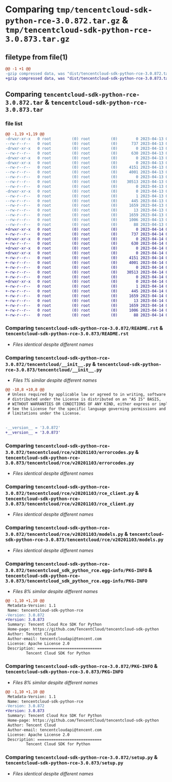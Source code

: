 # Comparing `tmp/tencentcloud-sdk-python-rce-3.0.872.tar.gz` & `tmp/tencentcloud-sdk-python-rce-3.0.873.tar.gz`

## filetype from file(1)

```diff
@@ -1 +1 @@
-gzip compressed data, was "dist/tencentcloud-sdk-python-rce-3.0.872.tar", last modified: Thu Apr 13 00:54:07 2023, max compression
+gzip compressed data, was "dist/tencentcloud-sdk-python-rce-3.0.873.tar", last modified: Fri Apr 14 00:49:55 2023, max compression
```

## Comparing `tencentcloud-sdk-python-rce-3.0.872.tar` & `tencentcloud-sdk-python-rce-3.0.873.tar`

### file list

```diff
@@ -1,19 +1,19 @@
-drwxr-xr-x   0 root         (0) root         (0)        0 2023-04-13 00:54:07.000000 tencentcloud-sdk-python-rce-3.0.872/
--rw-r--r--   0 root         (0) root         (0)      737 2023-04-13 00:54:07.000000 tencentcloud-sdk-python-rce-3.0.872/README.rst
-drwxr-xr-x   0 root         (0) root         (0)        0 2023-04-13 00:54:07.000000 tencentcloud-sdk-python-rce-3.0.872/tencentcloud/
--rw-r--r--   0 root         (0) root         (0)      630 2023-04-13 00:54:07.000000 tencentcloud-sdk-python-rce-3.0.872/tencentcloud/__init__.py
-drwxr-xr-x   0 root         (0) root         (0)        0 2023-04-13 00:54:07.000000 tencentcloud-sdk-python-rce-3.0.872/tencentcloud/rce/
-drwxr-xr-x   0 root         (0) root         (0)        0 2023-04-13 00:54:07.000000 tencentcloud-sdk-python-rce-3.0.872/tencentcloud/rce/v20201103/
--rw-r--r--   0 root         (0) root         (0)     4151 2023-04-13 00:54:07.000000 tencentcloud-sdk-python-rce-3.0.872/tencentcloud/rce/v20201103/errorcodes.py
--rw-r--r--   0 root         (0) root         (0)     4001 2023-04-13 00:54:07.000000 tencentcloud-sdk-python-rce-3.0.872/tencentcloud/rce/v20201103/rce_client.py
--rw-r--r--   0 root         (0) root         (0)        0 2023-04-13 00:54:07.000000 tencentcloud-sdk-python-rce-3.0.872/tencentcloud/rce/v20201103/__init__.py
--rw-r--r--   0 root         (0) root         (0)    30513 2023-04-13 00:54:07.000000 tencentcloud-sdk-python-rce-3.0.872/tencentcloud/rce/v20201103/models.py
--rw-r--r--   0 root         (0) root         (0)        0 2023-04-13 00:54:07.000000 tencentcloud-sdk-python-rce-3.0.872/tencentcloud/rce/__init__.py
-drwxr-xr-x   0 root         (0) root         (0)        0 2023-04-13 00:54:07.000000 tencentcloud-sdk-python-rce-3.0.872/tencentcloud_sdk_python_rce.egg-info/
--rw-r--r--   0 root         (0) root         (0)        1 2023-04-13 00:54:07.000000 tencentcloud-sdk-python-rce-3.0.872/tencentcloud_sdk_python_rce.egg-info/dependency_links.txt
--rw-r--r--   0 root         (0) root         (0)      445 2023-04-13 00:54:07.000000 tencentcloud-sdk-python-rce-3.0.872/tencentcloud_sdk_python_rce.egg-info/SOURCES.txt
--rw-r--r--   0 root         (0) root         (0)     1659 2023-04-13 00:54:07.000000 tencentcloud-sdk-python-rce-3.0.872/tencentcloud_sdk_python_rce.egg-info/PKG-INFO
--rw-r--r--   0 root         (0) root         (0)       13 2023-04-13 00:54:07.000000 tencentcloud-sdk-python-rce-3.0.872/tencentcloud_sdk_python_rce.egg-info/top_level.txt
--rw-r--r--   0 root         (0) root         (0)     1659 2023-04-13 00:54:07.000000 tencentcloud-sdk-python-rce-3.0.872/PKG-INFO
--rw-r--r--   0 root         (0) root         (0)     1006 2023-04-13 00:54:07.000000 tencentcloud-sdk-python-rce-3.0.872/setup.py
--rw-r--r--   0 root         (0) root         (0)       88 2023-04-13 00:54:07.000000 tencentcloud-sdk-python-rce-3.0.872/setup.cfg
+drwxr-xr-x   0 root         (0) root         (0)        0 2023-04-14 00:49:55.000000 tencentcloud-sdk-python-rce-3.0.873/
+-rw-r--r--   0 root         (0) root         (0)      737 2023-04-14 00:49:55.000000 tencentcloud-sdk-python-rce-3.0.873/README.rst
+drwxr-xr-x   0 root         (0) root         (0)        0 2023-04-14 00:49:55.000000 tencentcloud-sdk-python-rce-3.0.873/tencentcloud/
+-rw-r--r--   0 root         (0) root         (0)      630 2023-04-14 00:49:55.000000 tencentcloud-sdk-python-rce-3.0.873/tencentcloud/__init__.py
+drwxr-xr-x   0 root         (0) root         (0)        0 2023-04-14 00:49:55.000000 tencentcloud-sdk-python-rce-3.0.873/tencentcloud/rce/
+drwxr-xr-x   0 root         (0) root         (0)        0 2023-04-14 00:49:55.000000 tencentcloud-sdk-python-rce-3.0.873/tencentcloud/rce/v20201103/
+-rw-r--r--   0 root         (0) root         (0)     4151 2023-04-14 00:49:55.000000 tencentcloud-sdk-python-rce-3.0.873/tencentcloud/rce/v20201103/errorcodes.py
+-rw-r--r--   0 root         (0) root         (0)     4001 2023-04-14 00:49:55.000000 tencentcloud-sdk-python-rce-3.0.873/tencentcloud/rce/v20201103/rce_client.py
+-rw-r--r--   0 root         (0) root         (0)        0 2023-04-14 00:49:55.000000 tencentcloud-sdk-python-rce-3.0.873/tencentcloud/rce/v20201103/__init__.py
+-rw-r--r--   0 root         (0) root         (0)    30513 2023-04-14 00:49:55.000000 tencentcloud-sdk-python-rce-3.0.873/tencentcloud/rce/v20201103/models.py
+-rw-r--r--   0 root         (0) root         (0)        0 2023-04-14 00:49:55.000000 tencentcloud-sdk-python-rce-3.0.873/tencentcloud/rce/__init__.py
+drwxr-xr-x   0 root         (0) root         (0)        0 2023-04-14 00:49:55.000000 tencentcloud-sdk-python-rce-3.0.873/tencentcloud_sdk_python_rce.egg-info/
+-rw-r--r--   0 root         (0) root         (0)        1 2023-04-14 00:49:55.000000 tencentcloud-sdk-python-rce-3.0.873/tencentcloud_sdk_python_rce.egg-info/dependency_links.txt
+-rw-r--r--   0 root         (0) root         (0)      445 2023-04-14 00:49:55.000000 tencentcloud-sdk-python-rce-3.0.873/tencentcloud_sdk_python_rce.egg-info/SOURCES.txt
+-rw-r--r--   0 root         (0) root         (0)     1659 2023-04-14 00:49:55.000000 tencentcloud-sdk-python-rce-3.0.873/tencentcloud_sdk_python_rce.egg-info/PKG-INFO
+-rw-r--r--   0 root         (0) root         (0)       13 2023-04-14 00:49:55.000000 tencentcloud-sdk-python-rce-3.0.873/tencentcloud_sdk_python_rce.egg-info/top_level.txt
+-rw-r--r--   0 root         (0) root         (0)     1659 2023-04-14 00:49:55.000000 tencentcloud-sdk-python-rce-3.0.873/PKG-INFO
+-rw-r--r--   0 root         (0) root         (0)     1006 2023-04-14 00:49:55.000000 tencentcloud-sdk-python-rce-3.0.873/setup.py
+-rw-r--r--   0 root         (0) root         (0)       88 2023-04-14 00:49:55.000000 tencentcloud-sdk-python-rce-3.0.873/setup.cfg
```

### Comparing `tencentcloud-sdk-python-rce-3.0.872/README.rst` & `tencentcloud-sdk-python-rce-3.0.873/README.rst`

 * *Files identical despite different names*

### Comparing `tencentcloud-sdk-python-rce-3.0.872/tencentcloud/__init__.py` & `tencentcloud-sdk-python-rce-3.0.873/tencentcloud/__init__.py`

 * *Files 1% similar despite different names*

```diff
@@ -10,8 +10,8 @@
 # Unless required by applicable law or agreed to in writing, software
 # distributed under the License is distributed on an "AS IS" BASIS,
 # WITHOUT WARRANTIES OR CONDITIONS OF ANY KIND, either express or implied.
 # See the License for the specific language governing permissions and
 # limitations under the License.
 
 
-__version__ = '3.0.872'
+__version__ = '3.0.873'
```

### Comparing `tencentcloud-sdk-python-rce-3.0.872/tencentcloud/rce/v20201103/errorcodes.py` & `tencentcloud-sdk-python-rce-3.0.873/tencentcloud/rce/v20201103/errorcodes.py`

 * *Files identical despite different names*

### Comparing `tencentcloud-sdk-python-rce-3.0.872/tencentcloud/rce/v20201103/rce_client.py` & `tencentcloud-sdk-python-rce-3.0.873/tencentcloud/rce/v20201103/rce_client.py`

 * *Files identical despite different names*

### Comparing `tencentcloud-sdk-python-rce-3.0.872/tencentcloud/rce/v20201103/models.py` & `tencentcloud-sdk-python-rce-3.0.873/tencentcloud/rce/v20201103/models.py`

 * *Files identical despite different names*

### Comparing `tencentcloud-sdk-python-rce-3.0.872/tencentcloud_sdk_python_rce.egg-info/PKG-INFO` & `tencentcloud-sdk-python-rce-3.0.873/tencentcloud_sdk_python_rce.egg-info/PKG-INFO`

 * *Files 8% similar despite different names*

```diff
@@ -1,10 +1,10 @@
 Metadata-Version: 1.1
 Name: tencentcloud-sdk-python-rce
-Version: 3.0.872
+Version: 3.0.873
 Summary: Tencent Cloud Rce SDK for Python
 Home-page: https://github.com/TencentCloud/tencentcloud-sdk-python
 Author: Tencent Cloud
 Author-email: tencentcloudapi@tencent.com
 License: Apache License 2.0
 Description: ============================
         Tencent Cloud SDK for Python
```

### Comparing `tencentcloud-sdk-python-rce-3.0.872/PKG-INFO` & `tencentcloud-sdk-python-rce-3.0.873/PKG-INFO`

 * *Files 8% similar despite different names*

```diff
@@ -1,10 +1,10 @@
 Metadata-Version: 1.1
 Name: tencentcloud-sdk-python-rce
-Version: 3.0.872
+Version: 3.0.873
 Summary: Tencent Cloud Rce SDK for Python
 Home-page: https://github.com/TencentCloud/tencentcloud-sdk-python
 Author: Tencent Cloud
 Author-email: tencentcloudapi@tencent.com
 License: Apache License 2.0
 Description: ============================
         Tencent Cloud SDK for Python
```

### Comparing `tencentcloud-sdk-python-rce-3.0.872/setup.py` & `tencentcloud-sdk-python-rce-3.0.873/setup.py`

 * *Files identical despite different names*


